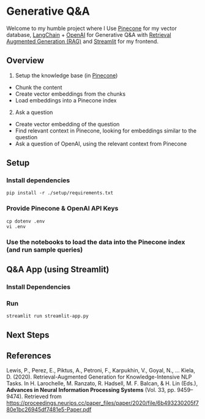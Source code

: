 # Generative Q&A
Welcome to my humble project where I Use [Pinecone](https://docs.pinecone.io/docs/overview) for my vector database, [LangChain](https://langchain-langchain.vercel.app/) + [OpenAI](https://platform.openai.com/overview) for Generative Q&A with [Retrieval Augmented Generation (RAG)](https://ai.facebook.com/blog/retrieval-augmented-generation-streamlining-the-creation-of-intelligent-natural-language-processing-models/) and [Streamlit](https://streamlit.io/) for my frontend.


## Overview

1. Setup the knowledge base (in [Pinecone](https://www.pinecone.io/))
- Chunk the content
- Create vector embeddings from the chunks
- Load embeddings into a Pinecone index

2. Ask a question
- Create vector embedding of the question
- Find relevant context in Pinecone, looking for embeddings similar to the question
- Ask a question of OpenAI, using the relevant context from Pinecone

## Setup

### Install dependencies
```console
pip install -r ./setup/requirements.txt
```

### Provide Pinecone & OpenAI API Keys
```console
cp dotenv .env
vi .env
```

### Use the notebooks to load the data into the Pinecone index (and run sample queries)



## Q&A App (using Streamlit)

### Install Dependencies

### Run
```console
streamlit run streamlit-app.py
```

## Next Steps


## References

Lewis, P., Perez, E., Piktus, A., Petroni, F., Karpukhin, V., Goyal, N., … Kiela, D. (2020). Retrieval-Augmented Generation for Knowledge-Intensive NLP Tasks. In H. Larochelle, M. Ranzato, R. Hadsell, M. F. Balcan, & H. Lin (Eds.), **Advances in Neural Information Processing Systems** (Vol. 33, pp. 9459–9474). Retrieved from https://proceedings.neurips.cc/paper_files/paper/2020/file/6b493230205f780e1bc26945df7481e5-Paper.pdf
